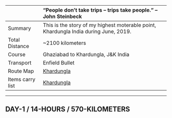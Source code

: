 | | “People don’t take trips – trips take people.” – John Steinbeck|
| :--- | :--- |
| Summary | This is the story of my highest moterable point, Khardungla India during June, 2019.|
| Total Distance | ~2100 kilometers |
| Course | Ghaziabad to Khardungla, J&K India |
| Transport | Enfield Bullet |
| Route Map | [Khardungla](january-2019/route.md)|
| Items carry list | [Khardungla](january-2019/carry-list.md)|

---

##  DAY-1 / 14-HOURS / 570-KILOMETERS

